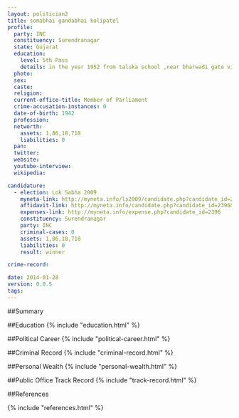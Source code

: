 ```yaml
---
layout: politician2
title: somabhai gandabhai kolipatel
profile: 
  party: INC
  constituency: Surendranagar
  state: Gujarat
  education: 
    level: 5th Pass
    details: in the year 1952 from taluka school ,near bharwadi gate viramgam
  photo: 
  sex: 
  caste: 
  religion: 
  current-office-title: Member of Parliament
  crime-accusation-instances: 0
  date-of-birth: 1942
  profession: 
  networth: 
    assets: 1,86,18,718
    liabilities: 0
  pan: 
  twitter: 
  website: 
  youtube-interview: 
  wikipedia: 

candidature: 
  - election: Lok Sabha 2009
    myneta-link: http://myneta.info/ls2009/candidate.php?candidate_id=2396
    affidavit-link: http://myneta.info/candidate.php?candidate_id=2396&scan=original
    expenses-link: http://myneta.info/expense.php?candidate_id=2396
    constituency: Surendranagar 
    party: INC
    criminal-cases: 0
    assets: 1,86,18,718
    liabilities: 0
    result: winner 

crime-record: 

date: 2014-01-28
version: 0.0.5
tags: 
---
```

##Summary


##Education
{% include "education.html" %}


##Political Career
{% include "political-career.html" %}


##Criminal Record
{% include "criminal-record.html" %}


##Personal Wealth
{% include "personal-wealth.html" %}


##Public Office Track Record
{% include "track-record.html" %}


##References


{% include "references.html" %}